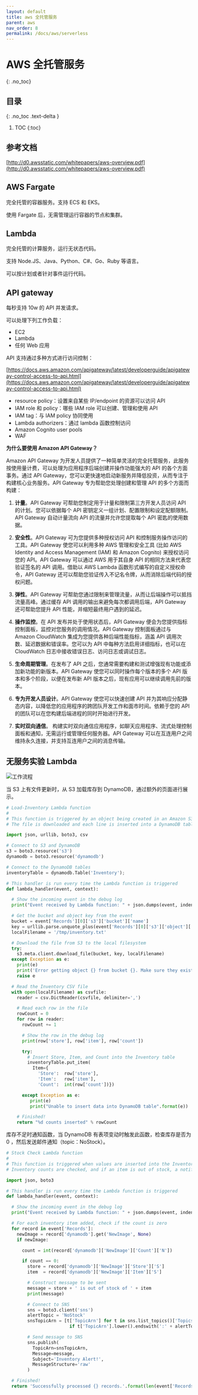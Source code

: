 ```yaml
---
layout: default
title: aws 全托管服务
parent: aws
nav_order: 8
permalink: /docs/aws/serverless
---
```


# AWS 全托管服务

{: .no_toc}

## 目录

{: .no_toc .text-delta }


1. TOC
{:toc}

## 参考文档

[http://d0.awsstatic.com/whitepapers/aws-overview.pdf](http://d0.awsstatic.com/whitepapers/aws-overview.pdf)



## AWS Fargate

完全托管的容器服务。支持 ECS 和 EKS。

使用 Fargate 后，无需管理运行容器的节点和集群。



## Lambda

完全托管的计算服务，运行无状态代码。

支持 Node.JS、Java、Python、C#、Go、Ruby 等语言。

可以按计划或者针对事件运行代码。

## API gateway

每秒支持 10w 的 API 并发请求。

可以处理下列工作负载：

- EC2
- Lambda
- 任何 Web 应用



API 支持通过多种方式进行访问控制：

[https://docs.aws.amazon.com/apigateway/latest/developerguide/apigateway-control-access-to-api.html](https://docs.aws.amazon.com/apigateway/latest/developerguide/apigateway-control-access-to-api.html)

- resource policy：设置来自某些 IP/endpoint 的资源可以访问 API
- IAM role 和 policy：哪些 IAM role 可以创建、管理和使用 API
- IAM tag：与 IAM policy 协同使用
- Lambda authorizers：通过 lambda 函数控制访问
- Amazon Cognito user pools
- WAF 



**为什么要使用 Amazon API Gateway？**

Amazon API Gateway 为开发人员提供了一种简单灵活的完全托管服务，此服务按使用量计费，可以处理为应用程序后端创建并操作功能强大的 API 的各个方面事务。通过 API Gateway，您可以更快速地启动新服务并降低投资，从而专注于构建核心业务服务。API Gateway 专为帮助您处理创建和管理 API 的多个方面而构建：

1) **计量**。API Gateway 可帮助您制定用于计量和限制第三方开发人员访问 API 的计划。您可以依据每个 API 密钥定义一组计划、配置限制和设定配额限制。API Gateway 自动计量流向 API 的流量并允许您提取每个 API 密匙的使用数据。

2) **安全性**。API Gateway 可为您提供多种授权访问 API 和控制服务操作访问的工具。API Gateway 使您可以利用多种 AWS 管理和安全工具 (比如 AWS Identity and Access Management (IAM) 和 Amazon Cognito) 来授权访问您的 API。API Gateway 可以通过 AWS 用于其自身 API 的相同方法来代表您验证签名的 API 调用。借助以 AWS Lambda 函数形式编写的自定义授权命令，API Gateway 还可以帮助您验证传入不记名令牌，从而消除后端代码的授权问题。

3) **弹性**。API Gateway 可帮助您通过限制来管理流量，从而让后端操作可以抵挡流量高峰。通过缓存 API 调用的输出来避免每次都调用后端，API Gateway 还可帮助您提升 API 性能，并缩短最终用户遇到的延迟。

4) **操作监控**。在 API 发布并处于使用状态后，API Gateway 便会为您提供指标控制面板，监控对您服务的调用情况。API Gateway 控制面板通过与 Amazon CloudWatch 集成为您提供各种后端性能指标，涵盖 API 调用次数、延迟数据和错误率。您可以为 API 中每种方法启用详细指标，也可以在 CloudWatch 日志中接收错误日志、访问日志或调试日志。

5) **生命周期管理**。在发布了 API 之后，您通常需要构建和测试增强现有功能或添加新功能的新版本。API Gateway 使您可以同时操作每个版本的多个 API 版本和多个阶段，以便在发布新 API 版本之后，现有应用可以继续调用先前的版本。

6) **专为开发人员设计**。API Gateway 使您可以快速创建 API 并为其响应分配静态内容，以降低您的应用程序的跨团队开发工作和面市时间。依赖于您的 API 的团队可以在您构建后端进程的同时开始进行开发。

7) **实时双向通信**。 构建实时双向通信应用程序，如聊天应用程序、流式处理控制面板和通知，无需运行或管理任何服务器。API Gateway 可以在互连用户之间维持永久连接，并支持互连用户之间的消息传输。

## 无服务实验 Lambda

![工作流程](../../pics/flow.png)

当 S3 上有文件更新时，从 S3 加载库存到 DynamoDB，通过额外的页面进行展示。

```python
# Load-Inventory Lambda function
#
# This function is triggered by an object being created in an Amazon S3 bucket.
# The file is downloaded and each line is inserted into a DynamoDB table.

import json, urllib, boto3, csv

# Connect to S3 and DynamoDB
s3 = boto3.resource('s3')
dynamodb = boto3.resource('dynamodb')

# Connect to the DynamoDB tables
inventoryTable = dynamodb.Table('Inventory');

# This handler is run every time the Lambda function is triggered
def lambda_handler(event, context):

  # Show the incoming event in the debug log
  print("Event received by Lambda function: " + json.dumps(event, indent=2))

  # Get the bucket and object key from the event
  bucket = event['Records'][0]['s3']['bucket']['name']
  key = urllib.parse.unquote_plus(event['Records'][0]['s3']['object']['key'])
  localFilename = '/tmp/inventory.txt'

  # Download the file from S3 to the local filesystem
  try:
    s3.meta.client.download_file(bucket, key, localFilename)
  except Exception as e:
    print(e)
    print('Error getting object {} from bucket {}. Make sure they exist and your bucket is in the same region as this function.'.format(key, bucket))
    raise e

  # Read the Inventory CSV file
  with open(localFilename) as csvfile:
    reader = csv.DictReader(csvfile, delimiter=',')

    # Read each row in the file
    rowCount = 0
    for row in reader:
      rowCount += 1

      # Show the row in the debug log
      print(row['store'], row['item'], row['count'])

      try:
        # Insert Store, Item, and Count into the Inventory table
        inventoryTable.put_item(
          Item={
            'Store':  row['store'],
            'Item':   row['item'],
            'Count':  int(row['count'])})

      except Exception as e:
         print(e)
         print("Unable to insert data into DynamoDB table".format(e))

    # Finished!
    return "%d counts inserted" % rowCount
```



库存不足时通知函数，当 DynamoDB 有表项变动时触发此函数，检查库存是否为 0 ，然后发送邮件通知（topic：NoStock）。

```python
# Stock Check Lambda function
#
# This function is triggered when values are inserted into the Inventory DynamoDB table.
# Inventory counts are checked, and if an item is out of stock, a notification is sent to an SNS topic.

import json, boto3

# This handler is run every time the Lambda function is triggered
def lambda_handler(event, context):

  # Show the incoming event in the debug log
  print("Event received by Lambda function: " + json.dumps(event, indent=2))

  # For each inventory item added, check if the count is zero
  for record in event['Records']:
    newImage = record['dynamodb'].get('NewImage', None)
    if newImage:

      count = int(record['dynamodb']['NewImage']['Count']['N'])

      if count == 0:
        store = record['dynamodb']['NewImage']['Store']['S']
        item  = record['dynamodb']['NewImage']['Item']['S']

        # Construct message to be sent
        message = store + ' is out of stock of ' + item
        print(message)

        # Connect to SNS
        sns = boto3.client('sns')
        alertTopic = 'NoStock'
        snsTopicArn = [t['TopicArn'] for t in sns.list_topics()['Topics']
                        if t['TopicArn'].lower().endswith(':' + alertTopic.lower())][0]

        # Send message to SNS
        sns.publish(
          TopicArn=snsTopicArn,
          Message=message,
          Subject='Inventory Alert!',
          MessageStructure='raw'
        )

  # Finished!
  return 'Successfully processed {} records.'.format(len(event['Records']))
```





